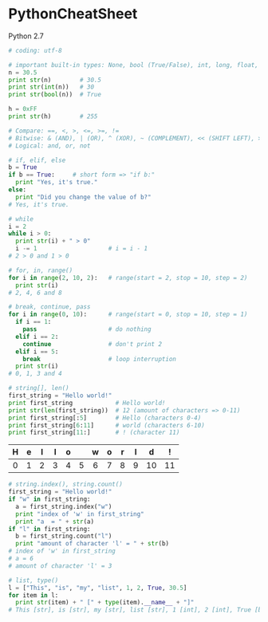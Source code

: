 PythonCheatSheet
================

Python 2.7

```python
# coding: utf-8
```

```python
# important built-in types: None, bool (True/False), int, long, float, str, unicode, list, dict, tuple (and some others)
n = 30.5
print str(n)        # 30.5
print str(int(n))   # 30
print str(bool(n))  # True

h = 0xFF
print str(h)        # 255
```

```python
# Compare: ==, <, >, <=, >=, !=
# Bitwise: & (AND), | (OR), ^ (XOR), ~ (COMPLEMENT), << (SHIFT LEFT), >> (SHIFT RIGHT)
# Logical: and, or, not
```

```python
# if, elif, else
b = True
if b == True:     # short form => "if b:"
  print "Yes, it's true."
else:
  print "Did you change the value of b?"
# Yes, it's true.
```

```python
# while
i = 2
while i > 0:
  print str(i) + " > 0"
  i -= 1                    # i = i - 1
# 2 > 0 and 1 > 0
```

```python
# for, in, range()
for i in range(2, 10, 2):   # range(start = 2, stop = 10, step = 2)
  print str(i)
# 2, 4, 6 and 8
```

```python
# break, continue, pass
for i in range(0, 10):      # range(start = 0, stop = 10, step = 1)
  if i == 1:
    pass                    # do nothing
  elif i == 2:
    continue                # don't print 2
  elif i == 5:
    break                   # loop interruption
  print str(i)
# 0, 1, 3 and 4
```

```python
# string[], len()
first_string = "Hello world!"
print first_string            # Hello world!
print str(len(first_string))  # 12 (amount of characters => 0-11)
print first_string[:5]        # Hello (characters 0-4)
print first_string[6:11]      # world (characters 6-10)
print first_string[11:]       # ! (character 11)
```
| H | e | l | l | o |   | w | o | r | l | d | ! |
| :---: | :---: | :---: | :---: | :---: | :---: | :---: | :---: | :---: | :---: | :---: | :---: |
| 0 | 1 | 2 | 3 | 4 | 5 | 6 | 7 | 8 | 9 | 10 | 11 |

```python
# string.index(), string.count()
first_string = "Hello world!"
if "w" in first_string:
  a = first_string.index("w")
  print "index of 'w' in first_string"
  print "a  = " + str(a)
if "l" in first_string:
  b = first_string.count("l")
  print "amount of character 'l' = " + str(b)
# index of 'w' in first_string
# a = 6
# amount of character 'l' = 3
```

```python
# list, type()
l = ["This", "is", "my", "list", 1, 2, True, 30.5]
for item in l:
  print str(item) + " [" + type(item).__name__ + "]"
# This [str], is [str], my [str], list [str], 1 [int], 2 [int], True [bool] and 30.5 [float]
```
